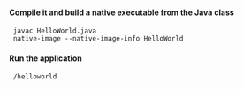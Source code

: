#### Compile it and build a native executable from the Java class
```shell
 javac HelloWorld.java
 native-image --native-image-info HelloWorld
```
#### Run the application
```shell
./helloworld
```